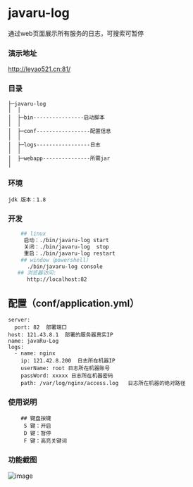 # javaru-log
通过web页面展示所有服务的日志，可搜索可暂停
### 演示地址
http://leyao521.cn:81/
### 目录
```
├─javaru-log
│  │  
│  ├─bin----------------启动脚本
│  │ 
│  ├─conf-----------------配置信息
│  │ 
│  ├─logs-----------------日志
│  │ 
│  ├─webapp---------------所需jar
│
```
### 环境
```
jdk 版本：1.8
```
### 开发
```bash
    ## linux
     启动：./bin/javaru-log start
     关闭：./bin/javaru-log  stop
     重启：./bin/javaru-log restart
    ## window（powershell）
      ./bin/javaru-log console
   ## 浏览器访问: 
      http://localhost:82
```
## 配置（conf/application.yml）
    server:
      port: 82  部署端口
    host: 121.43.8.1  部署的服务器真实IP
    name: javaRu-Log  
    logs:
      - name: nginx
        ip: 121.42.8.200  日志所在机器IP
        userName: root 日志所在机器账号
        passWord: xxxxx 日志所在机器密码
        path: /var/log/nginx/access.log   日志所在机器的绝对路径
### 使用说明
``` 
    ## 键盘按键
     S 键：开启
     D 键：暂停
     F 键：高亮关键词
``` 
### 功能截图
![image](https://user-images.githubusercontent.com/60872458/183573719-b015c97d-6171-4a9f-9d38-1bf2c6cb48f6.png)


